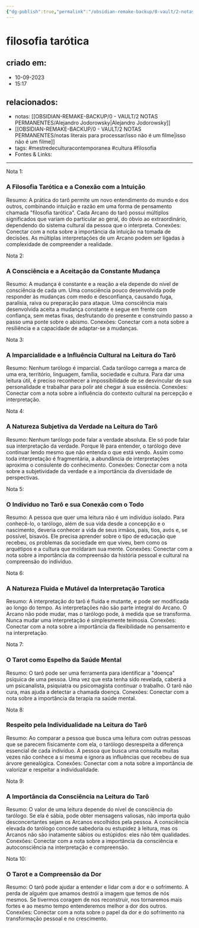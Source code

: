 ```yaml
---
{"dg-publish":true,"permalink":"/obsidian-remake-backup/0-vault/2-notas-permanentes/filosofia-tarotica/","tags":["permanente","mestredeculturacontemporanea","cultura","filosofia"],"dgHomeLink":true,"dgShowLocalGraph":true,"dgShowFileTree":true,"dgEnableSearch":true,"noteIcon":""}
---
```


# filosofia tarótica

## criado em: 
- 10-09-2023
- 15:17
## relacionados:
- notas: [[OBSIDIAN-REMAKE-BACKUP/0 - VAULT/2 NOTAS PERMANENTES/Alejandro Jodorowsky\|Alejandro Jodorowsky]]
- [[OBSIDIAN-REMAKE-BACKUP/0 - VAULT/2 NOTAS PERMANENTES/notas literais para processar/isso não é um filme\|isso não é um filme]]
- tags: #mestredeculturacontemporanea #cultura #filosofia 
- Fontes & Links: 
---

Nota 1:
### A Filosofia Tarótica e a Conexão com a Intuição
Resumo: A prática do tarô permite um novo entendimento do mundo e dos outros, combinando intuição e razão em uma forma de pensamento chamada "filosofia tarótica". Cada Arcano do tarô possui múltiplos significados que variam do particular ao geral, do óbvio ao extraordinário, dependendo do sistema cultural da pessoa que o interpreta.
Conexões: Conectar com a nota sobre a importância da intuição na tomada de decisões. As múltiplas interpretações de um Arcano podem ser ligadas à complexidade de compreender a realidade.

Nota 2:
### A Consciência e a Aceitação da Constante Mudança
Resumo: A mudança é constante e a reação a ela depende do nível de consciência de cada um. Uma consciência pouco desenvolvida pode responder às mudanças com medo e desconfiança, causando fuga, paralisia, raiva ou preparação para ataque. Uma consciência mais desenvolvida aceita a mudança constante e segue em frente com confiança, sem metas fixas, desfrutando do presente e construindo passo a passo uma ponte sobre o abismo.
Conexões: Conectar com a nota sobre a resiliência e a capacidade de adaptar-se a mudanças.

Nota 3:
### A Imparcialidade e a Influência Cultural na Leitura do Tarô
Resumo: Nenhum tarólogo é imparcial. Cada tarólogo carrega a marca de uma era, território, linguagem, família, sociedade e cultura. Para dar uma leitura útil, é preciso reconhecer a impossibilidade de se desvincular de sua personalidade e trabalhar para polir até chegar à sua essência.
Conexões: Conectar com a nota sobre a influência do contexto cultural na percepção e interpretação.

Nota 4:
### A Natureza Subjetiva da Verdade na Leitura do Tarô
Resumo: Nenhum tarólogo pode falar a verdade absoluta. Ele só pode falar sua interpretação da verdade. Porque lê para entender, o tarólogo deve continuar lendo mesmo que não entenda o que está vendo. Assim como toda interpretação é fragmentária, a abundância de interpretações aproxima o consulente do conhecimento.
Conexões: Conectar com a nota sobre a subjetividade da verdade e a importância da diversidade de perspectivas.

Nota 5:
### O Indivíduo no Tarô e sua Conexão com o Todo
Resumo: A pessoa que quer uma leitura não é um indivíduo isolado. Para conhecê-lo, o tarólogo, além de sua vida desde a concepção e o nascimento, deveria conhecer a vida de seus irmãos, pais, tios, avós e, se possível, bisavós. Ele precisa aprender sobre o tipo de educação que recebeu, os problemas da sociedade em que viveu, bem como os arquétipos e a cultura que moldaram sua mente.
Conexões: Conectar com a nota sobre a importância da compreensão da história pessoal e cultural na compreensão do indivíduo.

Nota 6:
### A Natureza Fluida e Mutável da Interpretação Tarotica
Resumo: A interpretação do tarô é fluida e mutante, e pode ser modificada ao longo do tempo. As interpretações não são parte integral do Arcano. O Arcano não pode mudar, mas o tarólogo pode, à medida que se transforma. Nunca mudar uma interpretação é simplesmente teimosia.
Conexões: Conectar com a nota sobre a importância da flexibilidade no pensamento e na interpretação.

Nota 7:
### O Tarot como Espelho da Saúde Mental
Resumo: O tarô pode ser uma ferramenta para identificar a "doença" psíquica de uma pessoa. Uma vez que esta tenha sido revelada, caberá a um psicanalista, psiquiatra ou psicomagista continuar o trabalho. O tarô não cura, mas ajuda a detectar a chamada doença.
Conexões: Conectar com a nota sobre a importância da terapia na saúde mental.

Nota 8:
### Respeito pela Individualidade na Leitura do Tarô
Resumo: Ao comparar a pessoa que busca uma leitura com outras pessoas que se parecem fisicamente com ela, o tarólogo desrespeita a diferença essencial de cada indivíduo. A pessoa que busca uma consulta muitas vezes não conhece a si mesma e ignora as influências que recebeu de sua árvore genealógica.
Conexões: Conectar com a nota sobre a importância de valorizar e respeitar a individualidade.

Nota 9:
### A Importância da Consciência na Leitura do Tarô
Resumo: O valor de uma leitura depende do nível de consciência do tarólogo. Se ela é sábia, pode obter mensagens valiosas, não importa quão desconcertantes sejam os Arcanos escolhidos pela pessoa. A consciência elevada do tarólogo concede sabedoria ou estupidez à leitura, mas os Arcanos não são inatamente sábios ou estúpidos: eles não têm qualidades.
Conexões: Conectar com a nota sobre a importância da consciência e autoconsciência na interpretação e compreensão.

Nota 10:
### O Tarot e a Compreensão da Dor
Resumo: O tarô pode ajudar a entender e lidar com a dor e o sofrimento. A perda de alguém que amamos destrói a imagem que temos de nós mesmos. Se tivermos coragem de nos reconstruir, nos tornaremos mais fortes e ao mesmo tempo entenderemos melhor a dor dos outros.
Conexões: Conectar com a nota sobre o papel da dor e do sofrimento na transformação pessoal e no crescimento.
